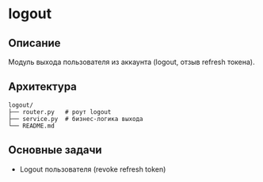 # logout

## Описание
Модуль выхода пользователя из аккаунта (logout, отзыв refresh токена).

## Архитектура
```
logout/
├── router.py   # роут logout
├── service.py  # бизнес-логика выхода
└── README.md
```

## Основные задачи
- Logout пользователя (revoke refresh token)
